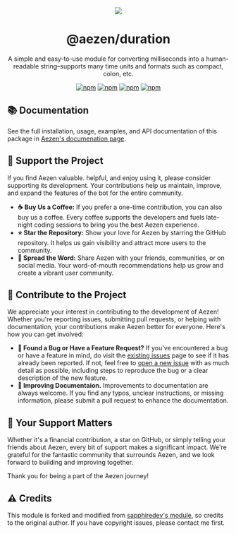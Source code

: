 <div align="center">
  <img src="https://media.discordapp.net/attachments/1183338541690933288/1241012413118156830/1710933760586.png?ex=6655d560&is=665483e0&hm=c938accd054082ec3504d13f4bbe52a41df51d6683d6c6bafde88db42c6c5a42&" />
  
  # @aezen/duration
  A simple and easy-to-use module for converting milliseconds into a human-readable string–supports many time units and formats such as compact, colon, etc.
  
  [![npm](https://img.shields.io/npm/v/@aezen/localization?color=crimson&logo=npm&style=flat-square&label=@aezen/localization)](https://www.npmjs.com/package/@aezen/localization)
  [![npm](https://img.shields.io/npm/v/@aezen/duration?color=crimson&logo=npm&style=flat-square&label=@aezen/duration)](https://www.npmjs.com/package/@aezen/duration)
  [![npm](https://img.shields.io/npm/v/@aezen/logger?color=crimson&logo=npm&style=flat-square&label=@aezen/logger)](https://www.npmjs.com/package/@aezen/logger)
  [![npm](https://img.shields.io/npm/v/@aezen/stores?color=crimson&logo=npm&style=flat-square&label=@aezen/stores)](https://www.npmjs.com/package/@aezen/stores)
</div>

## 📚 Documentation
See the full installation, usage, examples, and API documentation of this package in [Aezen's documenation page](https://docs.aezen.xyz/).

## 🩵 Support the Project
If you find Aezen valuable. helpful, and enjoy using it, please consider supporting its development. Your contributions help us maintain, improve, and expand the features of the bot for the entire community.

- **☕ Buy Us a Coffee:** If you prefer a one-time contribution, you can also buy us a coffee. Every coffee supports the developers and fuels late-night coding sessions to bring you the best Aezen experience.
- **⭐ Star the Repository:** Show your love for Aezen by starring the GitHub repository. It helps us gain visibility and attract more users to the community.
- **🌊 Spread the Word:** Share Aezen with your friends, communities, or on social media. Your word-of-mouth recommendations help us grow and create a vibrant user community.

## 🤝 Contribute to the Project
We appreciate your interest in contributing to the development of Aezen! Whether you're reporting issues, submitting pull requests, or helping with documentation, your contributions make Aezen better for everyone. Here's how you can get involved:
- **🐛 Found a Bug or Have a Feature Request?** If you've encountered a bug or have a feature in mind, do visit the [existing issues](https://github.com/aezenbot/packages/issues) page to see if it has already been reported. If not, feel free to [open a new issue](https://github.com/aezenbot/packages/issues/new) with as much detail as possible, including steps to reproduce the bug or a clear description of the new feature.
- **💯 Improving Documentaion.** Improvements to documentation are always welcome. If you find any typos, unclear instructions, or missing information, please submit a pull request to enhance the documentation.

## 🦊 Your Support Matters
Whether it's a financial contribution, a star on GitHub, or simply telling your friends about Aezen, every bit of support makes a significant impact. We're grateful for the fantastic community that surrounds Aezen, and we look forward to building and improving together.

Thank you for being a part of the Aezen journey!

## ⚠️ Credits
This module is forked and modified from [sapphiredev's module](https://github.com/sapphiredev/utilities/tree/main/packages%2Fduration), so credits to the original author. If you have copyright issues, please contact me first.